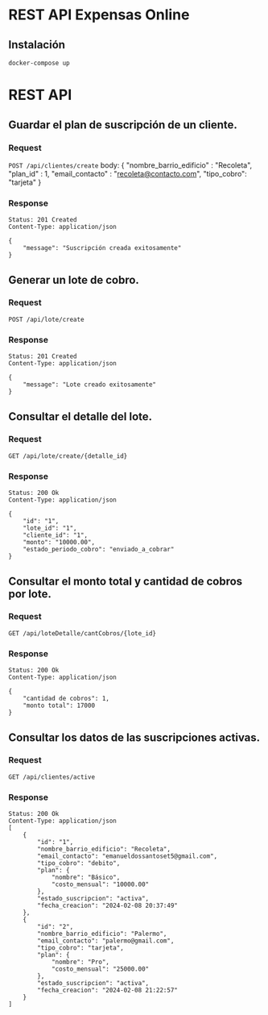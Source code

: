 # REST API Expensas Online

## Instalación

    docker-compose up

# REST API


## Guardar el plan de suscripción de un cliente.

### Request

`POST /api/clientes/create`
    body:
    {
        "nombre_barrio_edificio" : "Recoleta",
        "plan_id" : 1,
        "email_contacto" : "recoleta@contacto.com",
        "tipo_cobro": "tarjeta"
    }

### Response

    Status: 201 Created
    Content-Type: application/json

    {
        "message": "Suscripción creada exitosamente"
    }

## Generar un lote de cobro.

### Request

`POST /api/lote/create`

### Response

    Status: 201 Created
    Content-Type: application/json

    {
        "message": "Lote creado exitosamente"
    }

## Consultar el detalle del lote.

### Request

`GET /api/lote/create/{detalle_id}`

### Response

    Status: 200 Ok
    Content-Type: application/json

    {
        "id": "1",
        "lote_id": "1",
        "cliente_id": "1",
        "monto": "10000.00",
        "estado_periodo_cobro": "enviado_a_cobrar"
    }

## Consultar el monto total y cantidad de cobros por lote.

### Request

`GET /api/loteDetalle/cantCobros/{lote_id}`

### Response

    Status: 200 Ok
    Content-Type: application/json

    {
        "cantidad de cobros": 1,
        "monto total": 17000
    }

## Consultar los datos de las suscripciones activas.

### Request

`GET /api/clientes/active`

### Response

    Status: 200 Ok
    Content-Type: application/json
    [
        {
            "id": "1",
            "nombre_barrio_edificio": "Recoleta",
            "email_contacto": "emanueldossantoset5@gmail.com",
            "tipo_cobro": "debito",
            "plan": {
                "nombre": "Básico",
                "costo_mensual": "10000.00"
            },
            "estado_suscripcion": "activa",
            "fecha_creacion": "2024-02-08 20:37:49"
        },
        {
            "id": "2",
            "nombre_barrio_edificio": "Palermo",
            "email_contacto": "palermo@gmail.com",
            "tipo_cobro": "tarjeta",
            "plan": {
                "nombre": "Pro",
                "costo_mensual": "25000.00"
            },
            "estado_suscripcion": "activa",
            "fecha_creacion": "2024-02-08 21:22:57"
        }
    ]